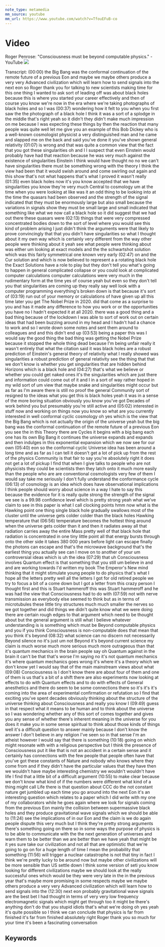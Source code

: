 ```yaml
---
note_type: metamedia
mm_source: youtube
mm_url: https://www.youtube.com/watch?v=TfouEFuB-co
---
```


# Video

Roger Penrose: "Consciousness must be beyond computable physics." - YouTube
![](https://www.youtube.com/watch?v=TfouEFuB-co)

Transcript:
(00:00) the Big Bang was the conformal continuation of the remote future of a previous Eon and maybe we maybe others produce a very very Advanced civilization which will learn how to send signals into the next eon so Roger thank you for talking to new scientists making time for this one thing I wanted to ask sort of leading off was about black holes because this is where you started your career effectively and then of course you know we're now in the era where we're taking photographs of black holes and so I was
(00:37) wondering how it felt to you when you first saw the the photograph of a black hole I think it was a sort of a splodge in the middle that's right yeah so it didn't they didn't make much impression on me because I was expecting these things by then the reaction that many people was quite well let me give you an example of this Bob Dickey who is a well-known cosmologist physicist a very distinguished man and he came and slapped me on the back and said you've done it you've shown general relativity
(01:07) is wrong and that was quite a common view that the fact that you got these singularities oh and I I suspect that even Einstein would probably have had that reaction because he was very much against the existence of singularities Einstein I think would have thought no no we can't have singularities there must be something wrong with the theory I think the view had been that it would swish around and come swirling out again and this show that's not what happens that's what I proved it wasn't really
(01:35) even black holes now it's you know accepted that we have singularities you know they're very much Central to cosmology um at the time when you were looking at like was it an odd thing to be looking into at the time the quasars had been observed and the strength of the signal indicated that they must be enormously large but also small because the variations in signals show they must be small large and small indicated that something like what we now call a black hole so it did suggest that we had out there these quasars were
(02:13) things that were very compressed concentrated bodies down to the sort of level where you would see this kind of problem arising I just didn't think the arguments were that likely to prove convincingly that that you didn't have singularities so what I thought about it my own way which is certainly very different from the way other people were thinking about it yeah see what people were thinking about was either um looking at exact models and the the schwartshot solution which was this fairly symmetrical one known very early
(02:47) on and the Cur solution and which is now believed to represent a a rotating black hole the Exact Solutions have a role to play but they don't tell you what's going to happen in general complicated collapse or you could look at complicated computer calculations computer calculations were very much in the rudimentary form at the time yes of course yeah but even so they don't tell you that singularities are coming up they really say well look with a computer programming everything's broken down is that because it's sort of
(03:19) run out of your memory or calculations of have given up all this time later you get The Nobel Prize in 2020. did that come as a surprise to you and has it made any difference to how you work or or the opportunities you have no I hadn't expected it at all 2020. there was a good thing and a bad thing because of the lockdown I was able to sort of work out on certain ideas that had been buzzing around in my head and I hadn't had a chance to work and so I wrote down some notes and sent them around to colleagues and and this didn't end up
(03:53) being a paper this was I would say the good thing the bad thing was getting the Nobel Prize because it stopped the whole thing dead because I'm being unfair really it wasn't entirely that what the citation said it was black holes are a robust prediction of Einstein's general theory of relativity what I really showed was singularities a robust prediction of general relativity see the thing that that we don't know is whether you get singularities that are hidden behind Horizons which is a black hole and
(04:27) that's what we believe or whether you could get naked ones it's the singularities which are just there and information could come out of it and I in a sort of way rather hoped in my wild sort of um view that maybe snake and singularities might occur but as far as I'm aware there is still no proof the general Community sort of resigned to the ideas what you get this is black holes yeah it was in a sense of the more boring situation obviously you know you've got Decades of work behind you but presumably you're still active and
(05:02) interested in stuff now and working on things now you know so what are you currently interested in well conformal cyclic cosmology oh yes which is the view that the Big Bang which is not actually the origin of the universe yeah but the big bang was the conformal continuation of the remote future of a previous Eon you see the in this Theory there are Cycles it begins with a big bang each one has its own Big Bang it continues the universe expands and expands and then indulges in this exponential expansion which we now see for our own
(05:40) eon so the conformal cyclic Universe idea has been around a long time and as far as I can tell it doesn't get a lot of pick up from the rest of the physics Community is that fair to say you're absolutely right it does not get a lot of pickup I find that when I give talks to people who are not physicists they could be scientists then they latch onto it much more easily than the people who are are conventional cosmologists very few of them I would say take me seriously I don't fully understand the conformance cycle
(06:13) of cosmology is an idea which does have observational implications I think people should worry about science in a way I hate to say this because the evidence for it is really quite strong the strength of the signal we see is a 99.98 confidence level which is pretty strong yeah what we've claim to see in this paper is what I call clocking points hmm now what is the Hawking point one thing single black hole gradually swallows most of the cluster until the universe gets colder colder than the black holes Hawking temperature that
(06:56) temperature becomes the hottest thing around when the universe gets colder than it and then it radiates away all that radiation carries away the entire Mass pretty well of that black hole that radiation is concentrated in one tiny little point all that energy bursts through onto the other side it takes 380 000 years before light can escape finally the photons can escape and that's the microwave background that's the earliest thing you actually see can I move on to another of your um controversial ideas which is uh the idea
(07:29) that uh Consciousness involves Quantum effect is that something that you still um believe in and and are working towards I'd written my book The Emperor's New mind thinking that it might stimulate young people to do physics that's what I hope all the letters pretty well all the letters I got for old retired people we try to focus a bit of a come down but I got a letter from this crazy person I thought first and this is Stuart hammeroff this was Stuart hammeroff and he was had the view that Consciousness had to do with
(07:59) not with nerve transmission as everybody else seemed to think but as in terms of microtubules these little tiny structures much much smaller the nerves so we got together and did things we didn't quite know what we were doing there are certain rough edges to that argument which need to be thought about but the general argument is still what I believe whatever understanding is is something which must be Beyond computable physics and you if you think Consciousness is non-computable does that mean that you think it's beyond
(08:32) what science can no discern not necessarily Beyond silence no it's just um not Beyond it's beyond current science my claim is much worse much more serious much more outrageous than that it's quantum mechanics in the brain people say oh Quantum against in the brain it can't be that that's worse I'm saying no it's not quantum mechanics it's where quantum mechanics goes wrong it's where it's a theory which we don't know yet I would say that of the main mainstream views about what
(09:08) Consciousness is I don't know there are about four of them and one of them is us that's a bit of a shift there are also experiments now looking at effects to do with Quantum effects and to do with effects of General anesthetics and there do seem to be some connections there so it's it's it's coming into the area of experimental confirmation or refutation so I find that exciting you've spent decades obviously thinking about the structure of the universe thinking about Consciousness and really you know I
(09:49) guess in that respect what it means to be human and to think about the universe so I was wondering whether any of this sort of comes together and gives you any sense of whether there's inherent meaning in the universe for you does it make you in some sense spiritual to think about those kinds of things well it's a difficult question to answer mainly because I don't know the answer I don't believe in any religion I've seen so in that sense I'm an atheist however I would say that there is something
(10:18) going on which might resonate with with a religious perspective but I think the presence of Consciousness put it like that is not an accident in a certain sense and it certainly has connections with the few people that people often have that you've got these constants of Nature and nobody who knows where they come from and if they didn't have the particular values that they have then we wouldn't have maybe interesting chemistry we wouldn't wouldn't have life I find that a little bit of a difficult argument
(10:55) to make clear because we don't know what kind of if the numbers were different what kind of a thing might call Life there is that question about CCC do the not constant nature get jumbled up each time you go around into the next Eon it's an interesting question which relates to a paper which I did write with my one of my collaborators while he goes again where we look for signals coming from the previous Eon mainly the collision between supermassive black holes and they produce gravitational wave signals which we should be able to
(11:24) see the implications of in our Eon and the claim is we do again people dispute this very much but I think they're pretty strong arguments there's something going on there so in some ways the purpose of physics is to be able to communicate with the the next generation of universes and warn them to be better than we are better than we have yeah that might be it yes sure take our civilization and not all that are optimistic that we're going to go on for a huge length of time I mean the probability that something
(11:56) will trigger a nuclear catastrophe is not that tiny in fact I think we're pretty lucky to be around now but maybe other civilizations will be more sensible than US settle down I think some version of seti you know looking for different civilizations maybe we should look at the really successful ones which would be they were very late in the in the previous year that's maybe more promising in some respects maybe we maybe others produce a very very Advanced civilization which will learn how to send signals into the
(12:30) next eon probably gravitational wave signals are the best bet I had thought in terms of very very low frequency electromagnetic signals which might get through too it might be there's anything don't do that you stupid idiots that's what we're doing oh yes yeah it's quite possible so I think we can conclude that physics is far from finished it's far from finished absolutely right Roger thank you so much for your time it's been a fascinating conversation


## Keywords
